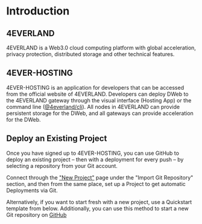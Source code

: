 # Introduction

## 4EVERLAND

4EVERLAND is a Web3.0 cloud computing platform with global acceleration, privacy protection, distributed storage and other technical features.

## 4EVER-HOSTING

4EVER-HOSTING is an application for developers that can be
accessed from the official website of 4EVERLAND. Developers can deploy
DWeb to the 4EVERLAND gateway through the visual interface (Hosting App)
or the command line ([@4everland/cli](https://www.npmjs.com/package/@4everland/cluster-cli)). All nodes in 4EVERLAND can provide
persistent storage for the DWeb, and all gateways can provide acceleration for
the DWeb.

## Deploy an Existing Project

Once you have signed up to 4EVER-HOSTING, you can use GitHub to deploy an existing project – then with a deployment for every push – by selecting a repository from your Git account.

Connect through the ["New Project"](https://hosting.4everland.org/new) page under the "Import Git Repository" section, and then from the same place, set up a Project to get automatic Deployments via Git.

Alternatively, if you want to start fresh with a new project, use a Quickstart template from below. Additionally, you can use this method to start a new Git repository on [GitHub](../guide/github.md)
